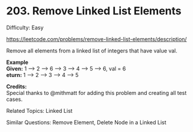 # 203. Remove Linked List Elements

Difficulty: Easy

https://leetcode.com/problems/remove-linked-list-elements/description/

Remove all elements from a linked list of integers that have value val.

**Example**  
**Given:** 1 --> 2 --> 6 --> 3 --> 4 --> 5 --> 6, val = 6  
**eturn:** 1 --> 2 --> 3 --> 4 --> 5

**Credits:**  
Special thanks to @mithmatt for adding this problem and creating all test cases.

Related Topics: Linked List

Similar Questions: Remove Element, Delete Node in a Linked List
